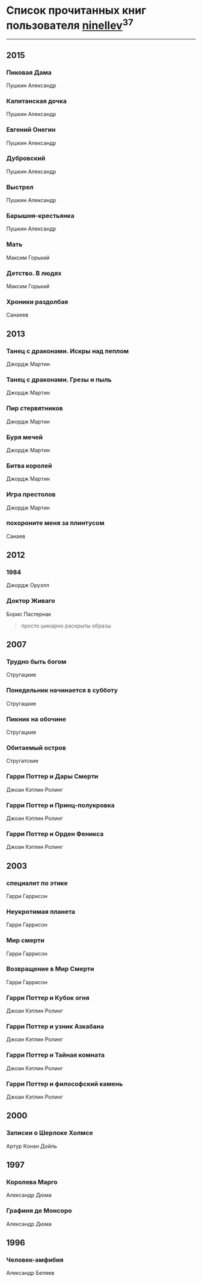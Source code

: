 # Список прочитанных книг пользователя [ninellev](http://vk.com/id19404128)<sup>37</sup>
---

## 2015

### Пиковая Дама
Пушкин Александр


### Капитанская дочка
Пушкин Александр


### Евгений Онегин
Пушкин Александр


### Дубровский
Пушкин Александр


### Выстрел
Пушкин Александр


### Барышня-крестьянка
Пушкин Александр


### Мать
Максим Горький


### Детство. В людях
Максим Горький


### Хроники раздолбая
Санаеев



## 2013

### Танец с драконами. Искры над пеплом
Джордж Мартин


### Танец с драконами. Грезы и пыль
Джордж Мартин


### Пир стервятников
Джордж Мартин


### Буря мечей
Джордж Мартин


### Битва королей
Джордж Мартин


### Игра престолов
Джордж Мартин


### похороните меня за плинтусом
Санаев



## 2012

### 1984
Джордж Оруэлл


### Доктор Живаго
Борис Пастернак
> просто шикарно раскрыты образы



## 2007

### Трудно быть богом
Стругацкие


### Понедельник начинается в субботу
Стругацкие


### Пикник на обочине
Стругацкие


### Обитаемый остров
Стругатские


### Гарри Поттер и Дары Cмерти
Джоан Кэтлин Ролинг


### Гарри Поттер и Принц-полукровка
Джоан Кэтлин Ролинг


### Гарри Поттер и Орден Феникса
Джоан Кэтлин Ролинг



## 2003

### специалит по этике
Гарри Гаррисон


### Неукротимая планета
Гарри Гаррисон


### Мир смерти
Гарри Гаррисон


### Возвращение в Мир Смерти
Гарри Гаррисон


### Гарри Поттер и Кубок огня
Джоан Кэтлин Ролинг


### Гарри Поттер и узник Азкабана
Джоан Кэтлин Ролинг


### Гарри Поттер и Тайная комната
Джоан Кэтлин Ролинг


### Гарри Поттер и философский камень
Джоан Кэтлин Ролинг



## 2000

### Записки о Шерлоке Холмсе
Артур Конан Дойль



## 1997

### Королева Марго
Александр Дюма


### Графиня де Монсоро
Александр Дюма



## 1996

### Человек-амфибия
Александр Беляев



